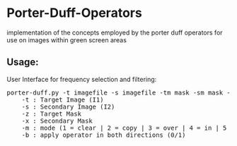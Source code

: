 # Porter-Duff-Operators
implementation of the concepts employed by the porter duff operators for use on images within green screen areas

## Usage:
User Interface for frequency selection and filtering:
<pre>
porter-duff.py -t imagefile -s imagefile -tm mask -sm mask -m mode
    -t : Target Image (I1)
    -s : Secondary Image (I2)
    -z : Target Mask
    -x : Secondary Mask
    -m : mode (1 = clear | 2 = copy | 3 = over | 4 = in | 5 = out | 6 = atop | 7 = xor | 8 = display images | 9 = all)
    -b : apply operator in both directions (0/1)
            </pre>

